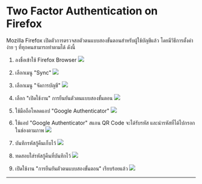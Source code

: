 # Two Factor Authentication on Firefox

Mozilla Firefox เปิดตัวการตรวจสอตัวตนแบบสองขั้นตอนสำหรับผู้ใช้บัญชีแล้ว โดยมีวิธีการตั้งค่าง่าย ๆ ที่ทุกคนสามารถทำตามได้ ดังนี้

1. ลงชื่อเข้าใช้ Firefox Browser
![](img/1.jpg)

2. เลือกเมนู "Sync" 
![](img/2.jpg)

3. เลือกเมนู "จัดการบัญชี"
![](img/3.jpg)

4. เลือก "เปิดใช้งาน" การยืนยันตัวตนแบบสองขั้นตอน
![](img/4.jpg)

5. ใช้มือถือโหลดแอป "Google Authenticator"
![](img/5.jpg)

6. ใช้แอป "Google Authenticator" สแกน QR Code จะได้รับรหัส และนำรหัสที่ได้ไปกรอกในช่องตามภาพ
![](img/6.jpg)

7. บันทึกรหัสกู้คืนเก็บไว้
![](img/7.jpg)

8. ทดสอบใส่รหัสกู้คืนที่บันทึกไว้
![](img/8.jpg)

9. เปิดใช้งาน "การยืนยันตัวตนแบบสองขั้นตอน" เรียบร้อยแล้ว
![](img/9.jpg)

--------------------------------------